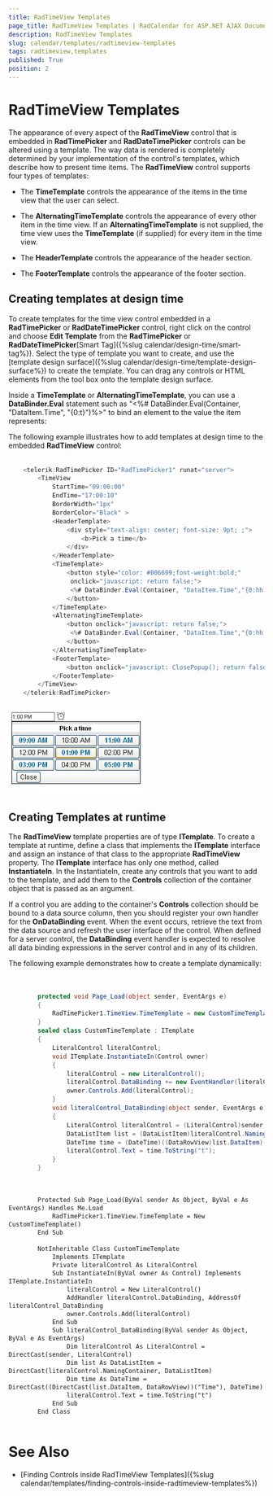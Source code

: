 ```yaml
---
title: RadTimeView Templates
page_title: RadTimeView Templates | RadCalendar for ASP.NET AJAX Documentation
description: RadTimeView Templates
slug: calendar/templates/radtimeview-templates
tags: radtimeview,templates
published: True
position: 2
---
```


# RadTimeView Templates



The appearance of every aspect of the **RadTimeView** control that is embedded in **RadTimePicker** and **RadDateTimePicker** controls can be altered using a template. The way data is rendered is completely determined by your implementation of the control's templates, which describe how to present time items. The **RadTimeView** control supports four types of templates:

* The **TimeTemplate** controls the appearance of the items in the time view that the user can select.

* The **AlternatingTimeTemplate** controls the appearance of every other item in the time view. If an **AlternatingTimeTemplate** is not supplied, the time view uses the **TimeTemplate** (if supplied) for every item in the time view.

* The **HeaderTemplate** controls the appearance of the header section.

* The **FooterTemplate** controls the appearance of the footer section.

## Creating templates at design time

To create templates for the time view control embedded in a **RadTimePicker** or **RadDateTimePicker** control, right click on the control and choose **Edit Template** from the **RadTimePicker** or **RadDateTimePicker**[Smart Tag]({%slug calendar/design-time/smart-tag%}). Select the type of template you want to create, and use the [template design surface]({%slug calendar/design-time/template-design-surface%}) to create the template. You can drag any controls or HTML elements from the tool box onto the template design surface.

Inside a **TimeTemplate** or **AlternatingTimeTemplate**, you can use a **DataBinder.Eval** statement such as "<%# DataBinder.Eval(Container, "DataItem.Time", "{0:t}")%>" to bind an element to the value the item represents:

The following example illustrates how to add templates at design time to the embedded **RadTimeView** control:

````C#
	     
	<telerik:RadTimePicker ID="RadTimePicker1" runat="server">
	    <TimeView
	        StartTime="09:00:00"
	        EndTime="17:00:10"
	        BorderWidth="1px"
	        BorderColor="Black" >
	        <HeaderTemplate>
	            <div style="text-align: center; font-size: 9pt; ;">
	                <b>Pick a time</b>
	            </div>
	        </HeaderTemplate>
	        <TimeTemplate>
	            <button style="color: #006699;font-weight:bold;"
	             onclick="javascript: return false;">
	             <%# DataBinder.Eval(Container, "DataItem.Time","{0:hh:mm tt}") %>
	            </button>
	        </TimeTemplate>
	        <AlternatingTimeTemplate>
	            <button onclick="javascript: return false;">
	             <%# DataBinder.Eval(Container, "DataItem.Time","{0:hh:mm tt}") %>
	            </button>
	        </AlternatingTimeTemplate>
	        <FooterTemplate>
	            <button onclick="javascript: ClosePopup(); return false;">Close</button>
	        </FooterTemplate>
	    </TimeView>            
	</telerik:RadTimePicker>
````

![Templated RadTimeView](images/TimeViewTemplates.png)

## Creating Templates at runtime

The **RadTimeView** template properties are of type **ITemplate**. To create a template at runtime, define a class that implements the **ITemplate** interface and assign an instance of that class to the appropriate **RadTimeView** property. The **ITemplate** interface has only one method, called **InstantiateIn**. In the InstantiateIn, create any controls that you want to add to the template, and add them to the **Controls** collection of the container object that is passed as an argument.

If a control you are adding to the container's **Controls** collection should be bound to a data source column, then you should register your own handler for the **OnDataBinding** event. When the event occurs, retrieve the text from the data source and refresh the user interface of the control. When defined for a server control, the **DataBinding** event handler is expected to resolve all data binding expressions in the server control and in any of its children.

The following example demonstrates how to create a template dynamically:



````C#
	
	
	    protected void Page_Load(object sender, EventArgs e)
	    {
	        RadTimePicker1.TimeView.TimeTemplate = new CustomTimeTemplate();
	    }
	    sealed class CustomTimeTemplate : ITemplate
	    {
	        LiteralControl literalControl;
	        void ITemplate.InstantiateIn(Control owner)
	        {
	            literalControl = new LiteralControl();
	            literalControl.DataBinding += new EventHandler(literalControl_DataBinding);
	            owner.Controls.Add(literalControl);
	        }
	        void literalControl_DataBinding(object sender, EventArgs e)
	        {
	            LiteralControl literalControl = (LiteralControl)sender;
	            DataListItem list = (DataListItem)literalControl.NamingContainer;
	            DateTime time = (DateTime)((DataRowView)list.DataItem)["Time"];
	            literalControl.Text = time.ToString("t");
	        }
	    }
````
````VB.NET
	     
	
	    Protected Sub Page_Load(ByVal sender As Object, ByVal e As EventArgs) Handles Me.Load
	        RadTimePicker1.TimeView.TimeTemplate = New CustomTimeTemplate()
	    End Sub
	
	    NotInheritable Class CustomTimeTemplate
	        Implements ITemplate
	        Private literalControl As LiteralControl
	        Sub InstantiateIn(ByVal owner As Control) Implements ITemplate.InstantiateIn
	            literalControl = New LiteralControl()
	            AddHandler literalControl.DataBinding, AddressOf literalControl_DataBinding
	            owner.Controls.Add(literalControl)
	        End Sub
	        Sub literalControl_DataBinding(ByVal sender As Object, ByVal e As EventArgs)
	            Dim literalControl As LiteralControl = DirectCast(sender, LiteralControl)
	            Dim list As DataListItem = DirectCast(literalControl.NamingContainer, DataListItem)
	            Dim time As DateTime = DirectCast((DirectCast(list.DataItem, DataRowView))("Time"), DateTime)
	            literalControl.Text = time.ToString("t")
	        End Sub
	    End Class
	
````


# See Also

 * [Finding Controls inside RadTimeView Templates]({%slug calendar/templates/finding-controls-inside-radtimeview-templates%})
